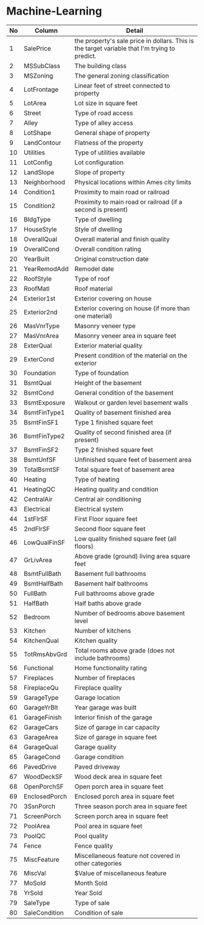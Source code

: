 # Machine-Learning

|No | Column |   Detail|
|---|---|---|
| 1  |SalePrice   | the property's sale price in dollars. This is the target variable that I'm trying to predict.  |
|2   | MSSubClass  | The building class  |
| 3  | MSZoning  | The general zoning classification  |
|  4 | LotFrontage  | Linear feet of street connected to property  |
| 5  | LotArea  | Lot size in square feet  |
|  6 | Street  | Type of road access  |
|  7 |  Alley | Type of alley access  |
| 8  | LotShape  | General shape of property  |
| 9  |  LandContour | Flatness of the property  |
| 10  |  Utilities | Type of utilities available  |
| 11 | LotConfig  |  Lot configuration |
|  12 | LandSlope  |  Slope of property |
|  13 |  Neighborhood |  Physical locations within Ames city limits |
| 14  | Condition1   |  Proximity to main road or railroad |
| 15 |  Condition2  | Proximity to main road or railroad (if a second is present)  |
|  16 | BldgType   | Type of dwelling  |
| 17  | HouseStyle   | Style of dwelling  |
| 18  |  OverallQual  | Overall material and finish quality  |
| 19  | OverallCond   | Overall condition rating  |
| 20 |  YearBuilt  | Original construction date  |
| 21  | YearRemodAdd  | Remodel date  |
| 22  | RoofStyle   |Type of roof   |
|  23 |RoofMatl  | Roof material   |
| 24  | Exterior1st   | Exterior covering on house  |
| 25 | Exterior2nd  | Exterior covering on house (if more than one material)   |
| 26  |  MasVnrType  | Masonry veneer type  |
| 27  | MasVnrArea   | Masonry veneer area in square feet  |
| 28  | ExterQual   | Exterior material quality  |
|29   | ExterCond   | Present condition of the material on the exterior  |
|30  |  Foundation  | Type of foundation   |
| 31  |  BsmtQual  | Height of the basement   |
| 32  | BsmtCond   | General condition of the basement  |
|33   | BsmtExposure   | Walkout or garden level basement walls  |
| 34 |  BsmtFinType1  | Quality of basement finished area  |
|  35 | BsmtFinSF1   | Type 1 finished square feet  |
| 36 | BsmtFinType2   | Quality of second finished area (if present)  |
| 37  | BsmtFinSF2 | Type 2 finished square feet  |
| 38  | BsmtUnfSF  | Unfinished square feet of basement area  |
| 39 | TotalBsmtSF  | Total square feet of basement area  |
| 40  | Heating  | Type of heating  |
| 41  | HeatingQC  | Heating quality and condition  |
|  42 |CentralAir  | Central air conditioning  |
| 43 |  Electrical  | Electrical system  |
| 44 |1stFlrSF  | First Floor square feet  |
| 45  | 2ndFlrSF   | Second floor square feet  |
| 46  |LowQualFinSF  |Low quality finished square feet (all floors)   |
| 47  | GrLivArea  | Above grade (ground) living area square feet  |
|48  | BsmtFullBath  | Basement full bathrooms  |
|49  | BsmtHalfBath  | Basement half bathrooms  |
| 50  | FullBath  | Full bathrooms above grade   |
| 51  | HalfBath  | Half baths above grade  |
|52  |Bedroom  | Number of bedrooms above basement level  |
|53  |Kitchen   | Number of kitchens  |
|54  | KitchenQual  | Kitchen quality  |
| 55  |TotRmsAbvGrd   | Total rooms above grade (does not include bathrooms)  |
| 56  | Functional  | Home functionality rating  |
|57  | Fireplaces | Number of fireplaces  |
|58  |FireplaceQu  | Fireplace quality   |
|59  | GarageType  | Garage location  |
| 60  | GarageYrBlt  | Year garage was built  |
| 61  | GarageFinish  | Interior finish of the garage  |
|62  |GarageCars | Size of garage in car capacity   |
|63  | GarageArea  | Size of garage in square feet  |
|64  | GarageQual | Garage quality   |
| 65  | GarageCond  |  Garage condition |
| 66  | PavedDrive | Paved driveway   |
|67 |WoodDeckSF  | Wood deck area in square feet  |
|68  | OpenPorchSF  | Open porch area in square feet  |
|69  | EnclosedPorch  |Enclosed porch area in square feet   |
| 70  | 3SsnPorch  | Three season porch area in square feet  |
| 71  | ScreenPorch  | Screen porch area in square feet  |
|72  |PoolArea  | Pool area in square feet   |
|73  | PoolQC  | Pool quality  |
|74  | Fence  | Fence quality  |
|75  |MiscFeature   | Miscellaneous feature not covered in other categories  |
|76  | MiscVal  | $Value of miscellaneous feature   |
|77  | MoSold | Month Sold  |
|78  | YrSold |  Year Sold  |
|79  |SaleType  | Type of sale   |
|80  |  SaleCondition |  Condition of sale   |
